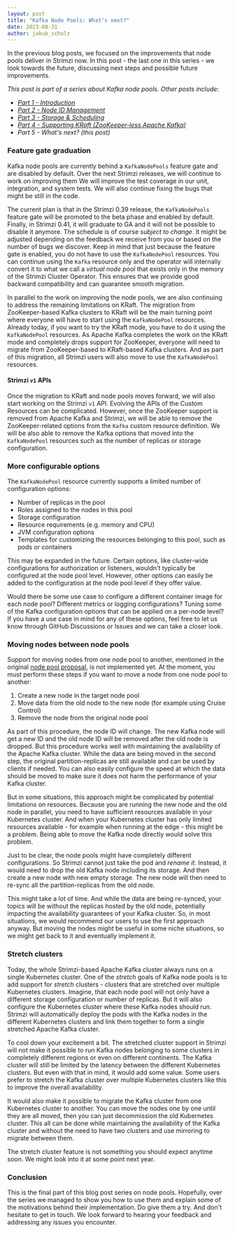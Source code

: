 ```yaml
---
layout: post
title: "Kafka Node Pools: What's next?"
date: 2023-08-31
author: jakub_scholz
---
```


In the previous blog posts, we focused on the improvements that node pools deliver in Strimzi now.
In this post - the last one in this series - we look towards the future, discussing next steps and possible future improvements.

<!--more-->

_This post is part of a series about Kafka node pools.
Other posts include:_

* _[Part 1 - Introduction](https://strimzi.io/blog/2023/08/14/kafka-node-pools-introduction/)_
* _[Part 2 - Node ID Management](https://strimzi.io/blog/2023/08/23/kafka-node-pools-node-id-management/)_
* _[Part 3 - Storage & Scheduling](https://strimzi.io/blog/2023/08/28/kafka-node-pools-storage-and-scheduling/)_
* _[Part 4 - Supporting KRaft (ZooKeeper-less Apache Kafka)](https://strimzi.io/blog/2023/08/28/kafka-node-pools-supporting-kraft/)_
* _Part 5 - What's next? (this post)_

### Feature gate graduation

Kafka node pools are currently behind a `KafkaNodePools` feature gate and are disabled by default.
Over the next Strimzi releases, we will continue to work on improving them
We will improve the test coverage in our unit, integration, and system tests.
We will also continue fixing the bugs that might be still in the code.

The current plan is that in the Strimzi 0.39 release, the `KafkaNodePools` feature gate will be promoted to the beta phase and enabled by default.
Finally, in Strimzi 0.41, it will graduate to GA and it will not be possible to disable it anymore.
The schedule is of course _subject to change_.
It might be adjusted depending on the feedback we receive from you or based on the number of bugs we discover.
Keep in mind that just because the feature gate is enabled, you do not have to use the `KafkaNodePool` resources.
You can continue using the `Kafka` resource only and the operator will internally convert it to what we call a _virtual node pool_ that exists only in the memory of the Strimzi Cluster Operator.
This ensures that we provide good backward compatibility and can guarantee smooth migration.

In parallel to the work on improving the node pools, we are also continuing to address the remaining limitations on KRaft.
The migration from ZooKeeper-based Kafka clusters to KRaft will be the main turning point where everyone will have to start using the `KafkaNodePool` resources.
Already today, if you want to try the KRaft mode, you have to do it using the `KafkaNodePool` resources.
As Apache Kafka completes the work on the KRaft mode and completely drops support for ZooKeeper, everyone will need to migrate from ZooKeeper-based to KRaft-based Kafka clusters.
And as part of this migration, all Strimzi users will also move to use the `KafkaNodePool` resources.

#### Strimzi `v1` APIs

Once the migration to KRaft and node pools moves forward, we will also start working on the Strimzi `v1` API.
Evolving the APIs of the Custom Resources can be complicated.
However, once the ZooKeeper support is removed from Apache Kafka and Strimzi, we will be able to remove the ZooKeeper-related options from the `Kafka` custom resource definition.
We will be also able to remove the Kafka options that moved into the `KafkaNodePool` resources such as the number of replicas or storage configuration.

### More configurable options

The `KafkaNodePool` resource currently supports a limited number of configuration options:
* Number of replicas in the pool
* Roles assigned to the nodes in this pool
* Storage configuration
* Resource requirements (e.g. memory and CPU)
* JVM configuration options
* Templates for customizing the resources belonging to this pool, such as pods or containers

This may be expanded in the future. 
Certain options, like cluster-wide configurations for authorization or listeners, wouldn't typically be configured at the node pool level. 
However, other options can easily be added to the configuration at the node pool level if they offer value.

Would there be some use case to configure a different container image for each node pool?
Different metrics or logging configurations?
Tuning some of the Kafka configuration options that can be applied on a per-node level?
If you have a use case in mind for any of these options, feel free to let us know through GitHub Discussions or Issues and we can take a closer look.

### Moving nodes between node pools

Support for moving nodes from one node pool to another, mentioned in the original [node pool proposal](https://github.com/strimzi/proposals/blob/main/050-Kafka-Node-Pools.md), is not implemented yet.
At the moment, you must perform these steps if you want to move a node from one node pool to another:
1. Create a new node in the target node pool
2. Move data from the old node to the new node (for example using Cruise Control)
3. Remove the node from the original node pool

As part of this procedure, the node ID will change.
The new Kafka node will get a new ID and the old node ID will be removed after the old node is dropped.
But this procedure works well with maintaining the availability of the Apache Kafka cluster.
While the data are being moved in the second step, the original partition-replicas are still available and can be used by clients if needed.
You can also easily configure the speed at which the data should be moved to make sure it does not harm the performance of your Kafka cluster.

But in some situations, this approach might be complicated by potential limitations on resources.
Because you are running the new node and the old node in parallel, you need to have sufficient resources available in your Kubernetes cluster.
And when your Kubernetes cluster has only limited resources available - for example when running at the edge - this might be a problem.
Being able to move the Kafka node directly would solve this problem.

Just to be clear, the node pools might have completely different configurations.
So Strimzi cannot just take the pod and _rename it_.
Instead, it would need to drop the old Kafka node including its storage.
And then create a new node with new empty storage.
The new node will then need to re-sync all the partition-replicas from the old node.

This might take a lot of time.
And while the data are being re-synced, your topics will be without the replicas hosted by the old node, potentially impacting the availability guarantees of your Kafka cluster.
So, in most situations, we would recommend our users to use the first approach anyway.
But moving the nodes might be useful in some niche situations, so we might get back to it and eventually implement it.

### Stretch clusters

Today, the whole Strimzi-based Apache Kafka cluster always runs on a single Kubernetes cluster.
One of the _stretch_ goals of Kafka node pools is to add support for _stretch_ clusters - clusters that are stretched over multiple Kubernetes clusters.
Imagine, that each node pool will not only have a different storage configuration or number of replicas.
But it will also configure the Kubernetes cluster where these Kafka nodes should run.
Strimzi will automatically deploy the pods with the Kafka nodes in the different Kubernetes clusters and link them together to form a single stretched Apache Kafka cluster.

To cool down your excitement a bit.
The stretched cluster support in Strimzi will not make it possible to run Kafka nodes belonging to some clusters in completely different regions or even on different continents.
The Kafka cluster will still be limited by the latency between the different Kubernetes clusters.
But even with that in mind, it would add some value.
Some users prefer to stretch the Kafka cluster over multiple Kubernetes clusters like this to improve the overall availability.

It would also make it possible to migrate the Kafka cluster from one Kubernetes cluster to another.
You can move the nodes one by one until they are all moved, then you can just decommission the old Kubernetes cluster.
This all can be done while maintaining the availability of the Kafka cluster and without the need to have two clusters and use mirroring to migrate between them.

The stretch cluster feature is not something you should expect anytime soon.
We might look into it at some point next year.

### Conclusion

This is the final part of this blog post series on node pools.
Hopefully, over the series we managed to show you how to use them and explain some of the motivations behind their implementation.
Do give them a try.
And don't hesitate to get in touch. 
We look forward to hearing your feedback and addressing any issues you encounter.
